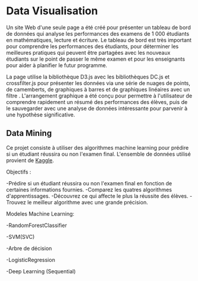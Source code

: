 # Data Visualisation
Un site Web d'une seule page a été créé pour présenter un tableau de bord de données qui analyse les performances des examens de 1 000 étudiants en mathématiques, lecture et écriture. Le tableau de bord est très important pour comprendre les performances des étudiants, pour déterminer les meilleures pratiques qui peuvent être partagées avec les nouveaux étudiants sur le point de passer le même examen et pour les enseignants pour aider à planifier le futur programme.

La page utilise la bibliothèque D3.js avec les bibliothèques DC.js et crossfilter.js pour présenter les données via une série de nuages ​​de points, de camemberts, de graphiques à barres et de graphiques linéaires avec un filtre . L'arrangement graphique a été conçu pour permettre à l'utilisateur de comprendre rapidement un résumé des performances des élèves, puis de le sauvegarder avec une analyse de données intéressante pour parvenir à une hypothèse significative. 

## Data Mining
Ce projet consiste à utiliser des algorithmes machine learning pour prédire si un étudiant réussira ou non l'examen final. 
L'ensemble de données utilisé provient de [Kaggle](https://www.kaggle.com/askhanna/student-dataset-with-graduation-details).

Objectifs :

-Prédire si un étudiant réussira ou non l'examen final en fonction de certaines informations fournies.
-Comparez les quatres algorithmes d'apprentissages.
-Découvrez ce qui affecte le plus la réussite des élèves.
-Trouvez le meilleur algorithme avec une grande précision.

Modeles Machine Learning:

-RandomForestClassifier

-SVM(SVC)

-Arbre de décision

-LogisticRegression

-Deep Learning (Sequential)
